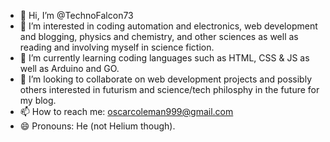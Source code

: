 - 👋 Hi, I’m @TechnoFalcon73
- 👀 I’m interested in coding automation and electronics, web development and blogging, physics and chemistry, and other sciences as well as reading and involving myself in science fiction.
- 🌱 I’m currently learning coding languages such as HTML, CSS & JS as well as Arduino and GO.
- 💞️ I’m looking to collaborate on web development projects and possibly others interested in futurism and science/tech philosphy in the future for my blog.
- 📫 How to reach me: oscarcoleman999@gmail.com
- 😄 Pronouns: He (not Helium though).
